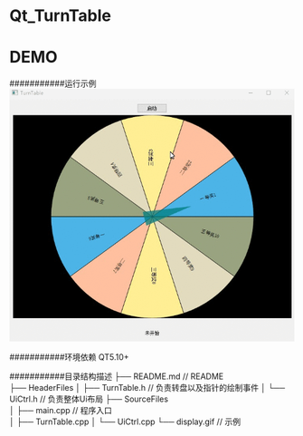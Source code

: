 ﻿# Qt_TurnTable
DEMO
===========================
###########运行示例
![image](https://github.com/Lilith90s/Qt_TurnTable/blob/master/display.gif)


###########环境依赖
QT5.10+


###########目录结构描述
├── README.md					// README            
├── HeaderFiles
│	├── TurnTable.h				// 负责转盘以及指针的绘制事件
│	└── UiCtrl.h				// 负责整体Ui布局
├── SourceFiles					
│	├── main.cpp				// 程序入口	  
│	├──	TurnTable.cpp
│	└── UiCtrl.cpp
└── display.gif					// 示例

